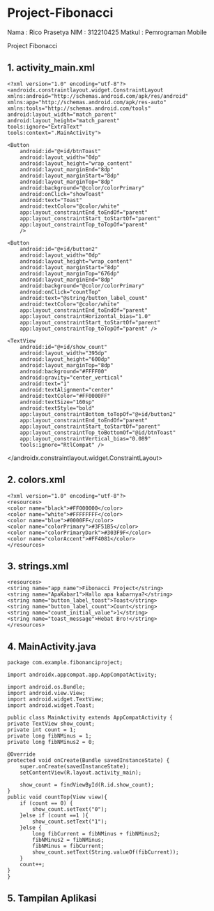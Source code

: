 # Project-Fibonacci

Nama 	: Rico Prasetya
NIM	: 312210425
Matkul	: Pemrograman Mobile

Project Fibonacci

## 1. activity_main.xml

    <?xml version="1.0" encoding="utf-8"?>
    <androidx.constraintlayout.widget.ConstraintLayout
    xmlns:android="http://schemas.android.com/apk/res/android"
    xmlns:app="http://schemas.android.com/apk/res-auto"
    xmlns:tools="http://schemas.android.com/tools"
    android:layout_width="match_parent"
    android:layout_height="match_parent"
    tools:ignore="ExtraText"
    tools:context=".MainActivity">

    <Button
        android:id="@+id/btnToast"
        android:layout_width="0dp"
        android:layout_height="wrap_content"
        android:layout_marginEnd="8dp"
        android:layout_marginStart="8dp"
        android:layout_marginTop="8dp"
        android:background="@color/colorPrimary"
        android:onClick="showToast"
        android:text="Toast"
        android:textColor="@color/white"
        app:layout_constraintEnd_toEndOf="parent"
        app:layout_constraintStart_toStartOf="parent"
        app:layout_constraintTop_toTopOf="parent"
        />

    <Button
        android:id="@+id/button2"
        android:layout_width="0dp"
        android:layout_height="wrap_content"
        android:layout_marginStart="8dp"
        android:layout_marginTop="676dp"
        android:layout_marginEnd="8dp"
        android:background="@color/colorPrimary"
        android:onClick="countTop"
        android:text="@string/button_label_count"
        android:textColor="@color/white"
        app:layout_constraintEnd_toEndOf="parent"
        app:layout_constraintHorizontal_bias="1.0"
        app:layout_constraintStart_toStartOf="parent"
        app:layout_constraintTop_toTopOf="parent" />

    <TextView
        android:id="@+id/show_count"
        android:layout_width="395dp"
        android:layout_height="600dp"
        android:layout_marginTop="8dp"
        android:background="#FFFF00"
        android:gravity="center_vertical"
        android:text="1"
        android:textAlignment="center"
        android:textColor="#FF0000FF"
        android:textSize="160sp"
        android:textStyle="bold"
        app:layout_constraintBottom_toTopOf="@+id/button2"
        app:layout_constraintEnd_toEndOf="parent"
        app:layout_constraintStart_toStartOf="parent"
        app:layout_constraintTop_toBottomOf="@id/btnToast"
        app:layout_constraintVertical_bias="0.089"
        tools:ignore="RtlCompat" />

</androidx.constraintlayout.widget.ConstraintLayout>

## 2. colors.xml

    <?xml version="1.0" encoding="utf-8"?>
    <resources>
    <color name="black">#FF000000</color>
    <color name="white">#FFFFFFFF</color>
    <color name="blue">#0000FF</color>
    <color name="colorPrimary">#3F51B5</color>
    <color name="colorPrimaryDark">#303F9F</color>
    <color name="colorAccent">#FF4081</color>
    </resources>

## 3. strings.xml

    <resources>
    <string name="app_name">Fibonacci Project</string>
    <string name="ApaKabar1">Hallo apa kabarnya?</string>
    <string name="button_label_toast">Toast</string>
    <string name="button_label_count">Count</string>
    <string name="count_initial_value">1</string>
    <string name="toast_message">Hebat Bro!</string>
    </resources>

## 4. MainActivity.java

    package com.example.fibonanciproject;

    import androidx.appcompat.app.AppCompatActivity;

    import android.os.Bundle;
    import android.view.View;
    import android.widget.TextView;
    import android.widget.Toast;

    public class MainActivity extends AppCompatActivity {
    private TextView show_count;
    private int count = 1;
    private long fibNMinus = 1;
    private long fibNMinus2 = 0;

    @Override
    protected void onCreate(Bundle savedInstanceState) {
        super.onCreate(savedInstanceState);
        setContentView(R.layout.activity_main);

        show_count = findViewById(R.id.show_count);
    }
    public void countTop(View view){
        if (count == 0) {
            show_count.setText("0");
        }else if (count ==1 ){
            show_count.setText("1");
        }else {
            long fibCurrent = fibNMinus + fibNMinus2;
            fibNMinus2 = fibNMinus;
            fibNMinus = fibCurrent;
            show_count.setText(String.valueOf(fibCurrent));
        }
        count++;
    }
    }

## 5. Tampilan Aplikasi

 